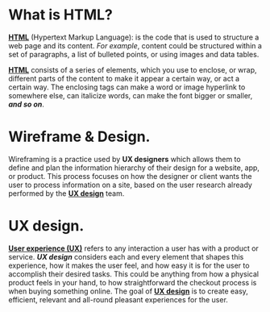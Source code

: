 # What is HTML?
[**HTML**](https://developer.mozilla.org/en-US/docs/Learn/Getting_started_with_the_web/HTML_basics) (Hypertext Markup Language): is the code that is used to structure a web page and its content. *For example*, content could be structured within a set of paragraphs, a list of bulleted points, or using images and data tables.

[**HTML**](https://developer.mozilla.org/en-US/docs/Learn/Getting_started_with_the_web/HTML_basics) consists of a series of elements, which you use to enclose, or wrap, different parts of the content to make it appear a certain way, or act a certain way. The enclosing tags can make a word or image hyperlink to somewhere else, can italicize words, can make the font bigger or smaller, ***and so on***.


# Wireframe & Design.
Wireframing is a practice used by **UX designers** which allows them to define and plan the information hierarchy of their design for a website, app, or product. This process focuses on how the designer or client wants the user to process information on a site, based on the user research already performed by the [**UX design**](https://careerfoundry.com/en/blog/ux-design/what-is-user-experience-ux-design-everything-you-need-to-know-to-get-started/) team.

# UX design.

[**User experience (UX)**](https://careerfoundry.com/en/blog/ux-design/what-is-user-experience-ux-design-everything-you-need-to-know-to-get-started/) refers to any interaction a user has with a product or service. ***UX design*** considers each and every element that shapes this experience, how it makes the user feel, and how easy it is for the user to accomplish their desired tasks. This could be anything from how a physical product feels in your hand, to how straightforward the checkout process is when buying something online. The goal of [**UX design**](https://careerfoundry.com/en/blog/ux-design/what-is-user-experience-ux-design-everything-you-need-to-know-to-get-started/) is to create easy, efficient, relevant and all-round pleasant experiences for the user.